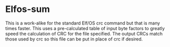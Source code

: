 # Elfos-sum

This is a work-alike for the standard Elf/OS crc command but that is many times faster. This uses a pre-calculated table of input byte factors to greatly speed the calculation of CRC for the file specified. The output CRCs match those used by crc so this file can be put in place of crc if desired.

